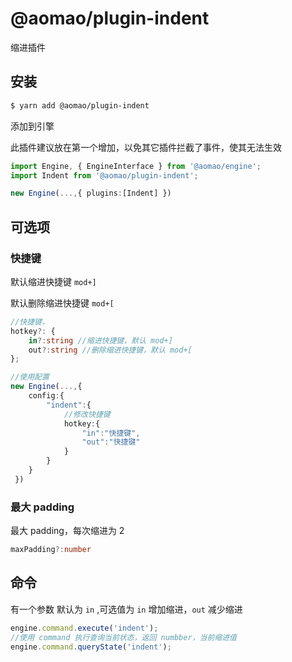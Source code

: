 # @aomao/plugin-indent

缩进插件

## 安装

```bash
$ yarn add @aomao/plugin-indent
```

添加到引擎

此插件建议放在第一个增加，以免其它插件拦截了事件，使其无法生效

```ts
import Engine, { EngineInterface } from '@aomao/engine';
import Indent from '@aomao/plugin-indent';

new Engine(...,{ plugins:[Indent] })
```

## 可选项

### 快捷键

默认缩进快捷键 `mod+]`

默认删除缩进快捷键 `mod+[`

```ts
//快捷键，
hotkey?: {
    in?:string //缩进快捷键，默认 mod+]
    out?:string //删除缩进快捷键，默认 mod+[
};

//使用配置
new Engine(...,{
    config:{
        "indent":{
            //修改快捷键
            hotkey:{
                "in":"快捷键",
                "out":"快捷键"
            }
        }
    }
 })
```

### 最大 padding

最大 padding，每次缩进为 2

```ts
maxPadding?:number
```

## 命令

有一个参数 默认为 `in` ,可选值为 `in` 增加缩进，`out` 减少缩进

```ts
engine.command.execute('indent');
//使用 command 执行查询当前状态，返回 numbber，当前缩进值
engine.command.queryState('indent');
```
